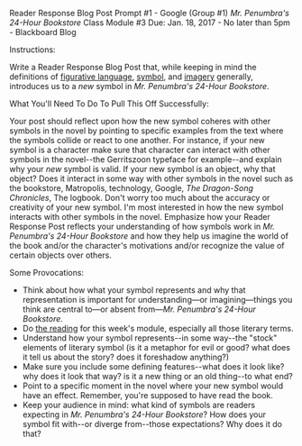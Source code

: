 Reader Response Blog Post Prompt #1 - Google (Group #1)
*Mr. Penumbra's 24-Hour Bookstore*
Class Module #3
Due: Jan. 18, 2017 - No later than 5pm - Blackboard Blog 

Instructions:Write a Reader Response Blog Post that, while keeping in mind the definitions of [figurative language](https://en.wikipedia.org/wiki/Literal_and_figurative_language), [symbol](https://en.wikipedia.org/wiki/Symbol), and [imagery](https://en.wikipedia.org/wiki/Image#Imagery_.28literary_term.29) generally, introduces us to a *new* symbol in *Mr. Penumbra's 24-Hour Bookstore*. 

What You'll Need To Do To Pull This Off Successfully: 

Your post should reflect upon how the new symbol coheres with other symbols in the novel by pointing to specific examples from the text where the symbols collide or react to one another. For instance, if your new symbol is a character make sure that character can interact with other symbols in the novel--the Gerritszoon typeface for example--and explain why your *new* symbol is valid. If your new symbol is an object, why that object? Does it interact in some way with other symbols in the novel such as the bookstore, Matropolis, technology, Google, *The Dragon-Song Chronicles*, The logbook. Don't worry too much about the accuracy or creativity of your new symbol. I'm most interested in how the new symbol interacts with other symbols in the novel. Emphasize how your Reader Response Post reflects your understanding of how symbols work in *Mr. Penumbra's 24-Hour Bookstore* and how they help us imagine the world of the book and/or the character's motivations and/or recognize the value of certain objects over others. 

Some Provocations:

- Think about how what your symbol represents and why that representation is important for understanding—or imagining—things you think are central to—or absent from—*Mr. Penumbra's 24-Hour Bookstore*. 
- Do [the reading](http://digitalcultureslab.ca/douglascollege-online1102/winter2017/course-schedule-and-readings-full/) for this week's module, especially all those literary terms.
- Understand how your symbol represents--in some way--the "stock" elements of literary symbol (is it a metaphor for evil or good? what does it tell us about the story? does it foreshadow anything?)
- Make sure you include some defining features--what does it look like? why does it look that way? is it a new thing or an old thing--to what end? 
- Point to a specific moment in the novel where your new symbol would have an effect. Remember, you're supposed to have read the book.
- Keep your audience in mind: what kind of symbols are readers expecting in *Mr. Penumbra's 24-Hour Bookstore*? How does your symbol fit with--or diverge from--those expectations? Why does it do that? 




